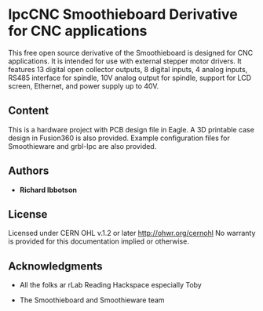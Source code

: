 
# lpcCNC Smoothieboard Derivative for CNC applications

This free open source derivative of the Smoothieboard is designed for CNC applications. It is intended for use with external stepper motor drivers. It features 13 digital open collector outputs, 8 digital inputs, 4 analog inputs, RS485 interface for spindle, 10V analog output for spindle, support for LCD screen, Ethernet, and power supply up to 40V.


## Content

This is a hardware project with PCB design file in Eagle. A 3D printable case design in Fusion360 is also provided. Example configuration files for Smoothieware and grbl-lpc are also provided.



## Authors

* **Richard Ibbotson**  



## License

Licensed under CERN OHL v.1.2 or later http://ohwr.org/cernohl No warranty is provided for this documentation implied or otherwise.

## Acknowledgments

* All the folks ar rLab Reading Hackspace especially Toby
+ The Smoothieboard and Smoothieware team


